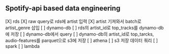 ## Spotify-api based data engineering

[X] rds
    [X] raw query로 rds에 artist 입력
    [X] artist 기져와서 batch로 artist_genre 삽입
[ ] dynamo-db
    [ ] rds의 artist_id로 top_tracks를 dynamo-db에 저장
    [ ] dynamo-db에서 query
    [ ] dynamo-db의 artist_id로 top_tarcks, audio-features를 parquet으로 s3에 저장
[ ] athena
    [ ] s3 저장 데이터 쿼리
[ ] spark
[ ] lambda